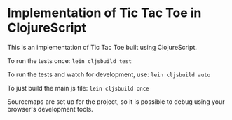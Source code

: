 # Implementation of Tic Tac Toe in ClojureScript

This is an implementation of Tic Tac Toe built using ClojureScript.

To run the tests once:
```lein cljsbuild test```

To run the tests and watch for development, use:
```lein cljsbuild auto```

To just build the main js file:
```lein cljsbuild once```

Sourcemaps are set up for the project, so it is possible to debug using
your browser's development tools.
